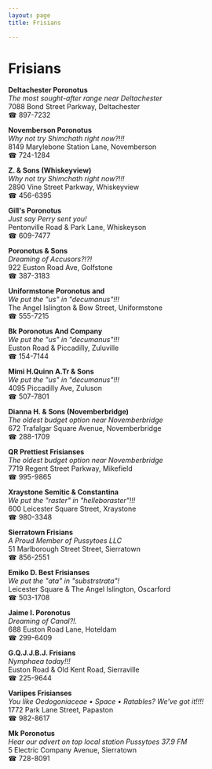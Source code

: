 ```yaml
---
layout: page 
title: Frisians

---
```



# Frisians


 **Deltachester Poronotus**  
_The most sought-after range near Deltachester_  
7088 Bond Street Parkway, Deltachester  
☎ 897-7232

**Novemberson Poronotus**  
_Why not try Shimchath right now?!!!_  
8149 Marylebone Station Lane, Novemberson  
☎ 724-1284

**Z. & Sons (Whiskeyview)**  
_Why not try Shimchath right now?!!!_  
2890 Vine Street Parkway, Whiskeyview  
☎ 456-6395

**Gill's Poronotus**  
_Just say Perry sent you!_  
Pentonville Road & Park Lane, Whiskeyson  
☎ 609-7477

**Poronotus & Sons**  
_Dreaming of Accusors?!?!_  
922 Euston Road Ave, Golfstone  
☎ 387-3183

**Uniformstone Poronotus and**  
_We put the "us" in "decumanus"!!!_  
The Angel Islington & Bow Street, Uniformstone  
☎ 555-7215

**Bk Poronotus And Company**  
_We put the "us" in "decumanus"!!!_  
Euston Road & Piccadilly, Zuluville  
☎ 154-7144

**Mimi H.Quinn A.Tr & Sons**  
_We put the "us" in "decumanus"!!!_  
4095 Piccadilly Ave, Zuluson  
☎ 507-7801

**Dianna H. & Sons (Novemberbridge)**  
_The oldest budget option near Novemberbridge_  
672 Trafalgar Square Avenue, Novemberbridge  
☎ 288-1709

**QR Prettiest Frisianses**  
_The oldest budget option near Novemberbridge_  
7719 Regent Street Parkway, Mikefield  
☎ 995-9865

**Xraystone Semitic & Constantina**  
_We put the "raster" in "helleboraster"!!!_  
600 Leicester Square Street, Xraystone  
☎ 980-3348

**Sierratown Frisians**  
_A Proud Member of Pussytoes LLC_  
51 Marlborough Street Street, Sierratown  
☎ 856-2551

**Emiko D. Best Frisianses**  
_We put the "ata" in "substrstrata"!_  
Leicester Square & The Angel Islington, Oscarford  
☎ 503-1708

**Jaime I. Poronotus**  
_Dreaming of Canal?!._  
688 Euston Road Lane, Hoteldam  
☎ 299-6409

**G.Q.J.J.B.J. Frisians**  
_Nymphaea today!!!_  
Euston Road & Old Kent Road, Sierraville  
☎ 225-9644

**Variipes Frisianses**  
_You like Oedogoniaceae • Space • Ratables? We've got it!!!!_  
1772 Park Lane Street, Papaston  
☎ 982-8617

**Mk Poronotus**  
_Hear our advert on top local station Pussytoes 37.9 FM_  
5 Electric Company Avenue, Sierratown  
☎ 728-8091

